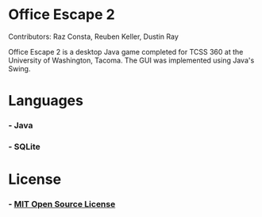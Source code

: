 # Office Escape 2
Contributors: Raz Consta, Reuben Keller, Dustin Ray

Office Escape 2 is a desktop Java game completed for TCSS 360 at the University of Washington, Tacoma. The GUI was implemented using Java's Swing.

# Languages
### - Java
### - SQLite

# License
### - [MIT Open Source License](/LICENSE)
